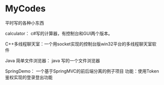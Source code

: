 # MyCodes

平时写的各种小东西

calculator： c#写的计算器，有控制台和GUI两个版本。

C++多线程聊天室：一个用socket实现的控制台版win32平台的多线程聊天室软件

Java 简单文件浏览器： java 写的一个文件浏览器

SpringDemo： 一个基于SpringMVC的前后端分离的例子项目 功能：使用Token鉴权实现的登录登出功能
